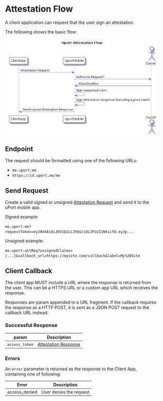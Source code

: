 # Attestation Flow

A client application can request that the user sign an attestation.

The following shows the basic flow:

![Attestation Flow](attestation.png)

## Endpoint

The request should be formatted using one of the following URLs:

- `me.uport:me`
- `https://id.uport.me/me`

## Send Request

Create a valid signed or unsigned [Attestation Request](../messages/attreq.md) and send it to the uPort mobile app.

Signed example:

`me.uport:me?requestToken=eyJ0eXAiOiJKV1QiLCJhbGciOiJFUzI1NksifQ.eyJp...`

Unsigned example:

`me.uport:attReq?unsignedClaims=[...]&callback_url=https://mysite.com/callback&label=My%20Site`

## Client Callback

The client app MUST include a URL where the response is returned from the user. This can be a HTTPS URL or a custom app URL which receives the response.

Responses are param appended to a URL fragment. If the callback requires the response as a HTTP POST, it is sent as a JSON POST request to the callback URL instead.

### Successful Response

param          | Description
-------------- | -----------
`access_token` | [Attestation Response](../messages/attresp.md)

### Errors

An `error` parameter is returned as the response to the Client App, containing one of following:

Error         | Description
------------- | -----------
access_denied | User denies the request
